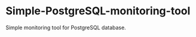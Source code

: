 Simple-PostgreSQL-monitoring-tool
=================================

Simple monitoring tool for PostgreSQL database. 
